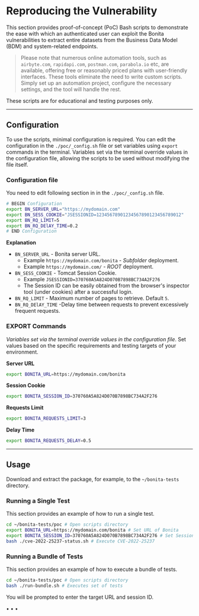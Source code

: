 # Reproducing the Vulnerability

This section provides proof-of-concept (PoC) Bash scripts to demonstrate the ease with which an authenticated user can exploit the Bonita vulnerabilities to extract entire datasets from the Business Data Model (BDM) and system-related endpoints.

> Please note that numerous online automation tools, such as `airbyte.com`, `rapidapi.com`, `postman.com`, `parabola.io` etc,  are available, offering free or reasonably priced plans with user-friendly interfaces. These tools eliminate the need to write custom scripts. Simply set up an automation project, configure the necessary settings, and the tool will handle the rest.

These scripts are for educational and testing purposes only. 

---

## Configuration

To use the scripts, minimal configuration is required. You can edit the configuration in the `./poc/_config.sh` file or set variables using `export` commands in the terminal. Variables set via the terminal override values in the configuration file, allowing the scripts to be used without modifying the file itself.

### Configuration file

You need to edit following section in  in the `./poc/_config.sh` file.

```bash
# BEGIN Configuration
export BN_SERVER_URL="https://mydomain.com"
export BN_SESS_COOKIE="JSESSIONID=12345678901234567890123456789012"
export BN_RQ_LIMIT=5
export BN_RQ_DElAY_TIME=0.2
# END Configuration
```

**Explanation**

- `BN_SERVER_URL` - Bonita server URL. 
  - Example `https://mydomain.com/bonita` - *Subfolder* deployment.
  - Example `https://mydomain.com/` - *ROOT* deployment.
- `BN_SESS_COOKIE` - Tomcat Session Cookie.
  - Example `JSESSIONID=370760A5A824D070B7898BC734A2F276`
  - The Session ID can be easily obtained from the browser's inspector tool (under cookies) after a successful login.
- `BN_RQ_LIMIT` - Maximum number of pages to retrieve. Default `5`.
- `BN_RQ_DElAY_TIME` -Delay time between requests to prevent excessively frequent requests.

### EXPORT Commands

*Variables set via the terminal override values in the configuration file*. Set values based on the specific requirements and testing targets of your environment.

**Server URL**

```bash
export BONITA_URL=https://mydomain.com/bonita
```

**Session Cookie**

```bash
export BONITA_SESSION_ID=370760A5A824D070B7898BC734A2F276
```

**Requests Limit**

```bash
export BONITA_REQUESTS_LIMIT=3
```

**Delay Time**

```bash
export BONITA_REQUESTS_DELAY=0.5
```

---

## Usage

Download and extract the package, for example, to the `~/bonita-tests` directory. 

### Running a Single Test

This section provides an example of how to run a single test.

```bash
cd ~/bonita-tests/poc # Open scripts directory
export BONITA_URL=https://mydomain.com/bonita # Set URL of Bonita
export BONITA_SESSION_ID=370760A5A824D070B7898BC734A2F276 # Set Session ID
bash ./cve-2022-25237-status.sh # Execute CVE-2022-25237
```

### Running a Bundle of Tests

This section provides an example of how to execute a bundle of tests.

```bash
cd ~/bonita-tests/poc # Open scripts directory
bash ./run-bundle.sh # Executes set of tests
```

You will be prompted to enter the target URL and session ID.

• • • 
